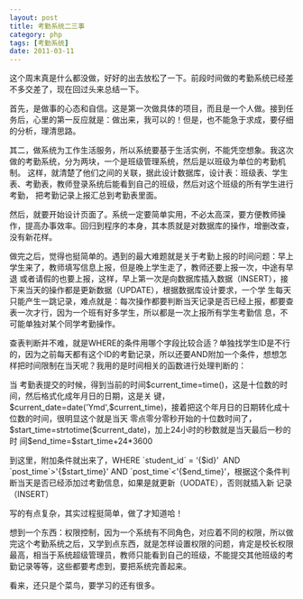 ```yaml
---
layout: post
title: 考勤系统二三事
category: php
tags: [考勤系统]
date: 2011-03-11
---
```

<p>这个周末真是什么都没做，好好的出去放松了一下。前段时间做的考勤系统已经差不多交差了，现在回过头来总结一下。</p>
<p>首先，是做事的心态和自信。这是第一次做具体的项目，而且是一个人做。接到任务后，心里的第一反应就是：做出来，我可以的！但是，也不能急于求成，要仔细的分析，理清思路。</p>
<p>其二，做系统为工作生活服务，所以系统要基于生活实例，不能凭空想象。我这次做的考勤系统，分为两块，一个是班级管理系统，然后是以班级为单位的考勤机制。 这样，就清楚了他们之间的关联，据此设计数据库，设计表：班级表、学生表、考勤表，教师登录系统后能看到自己的班级，然后对这个班级的所有学生进行考勤， 把考勤记录上报汇总到考勤表里面。</p>
<p>然后，就要开始设计页面了。系统一定要简单实用，不必太高深，要方便教师操作，提高办事效率。回归到程序的本身，其本质就是对数据库的操作，增删改查，没有新花样。</p>
<p>做完之后，觉得也挺简单的。遇到的最大难题就是关于考勤上报的时间问题：早上学生来了，教师填写信息上报，但是晚上学生走了，教师还要上报一次，中途有早退 或者请假的也要上报，这样，早上第一次是向数据库插入数据（INSERT），接下来当天的操作都是更新数据（UPDATE），根据数据库设计要求，一个学 生每天只能产生一跳记录，难点就是：每次操作都要判断当天记录是否已经上报，都要查表一次才行，因为一个班有好多学生，所以都是一次上报所有学生考勤信 息，不可能单独对某个同学考勤操作。</p>
<p>查表判断并不难，就是WHERE的条件用哪个字段比较合适？单独找学生ID是不行的，因为之前每天都有这个ID的考勤记录，所以还要AND附加一个条件，想想怎样把时间限制在当天呢？我用的是时间相关的函数进行处理判断的：</p>
<p>当 考勤表提交的时候，得到当前的时间$current_time=time()，这是十位数的时间，然后格式化成年月日的日期，这是关 键，$current_date=date('Ymd',$current_time)，接着把这个年月日的日期转化成十位数的时间，很明显这个就是当天 零点零分零秒开始的十位数时间了，$start_time=strtotime($current_date)，加上24小时的秒数就是当天最后一秒的时 间$end_time=$start_time+24*3600</p>
<p>到这里，附加条件就出来了，WHERE `student_id`  = &lsquo;{$id}&rsquo;&nbsp; AND&nbsp; `post_time`&gt;'{$start_time}' AND  `post_time`&lt;'{$end_time}'，根据这个条件判断当天是否已经添加过考勤信息，如果是就更新（UODATE），否则就插入新 记录（INSERT）</p>
<p>写的有点复杂，其实过程挺简单，做了才知道哈！</p>
<p>想到一个东西：权限控制，因为一个系统有不同角色，对应着不同的权限，所以做完这个考勤系统之后，又学到点东西，就是怎样设置权限的问题，肯定是校长权限最高，相当于系统超级管理员，教师只能看到自己的班级，不能提交其他班级的考勤记录等等，这些都要考虑到，要把系统完善起来。</p>
<p>看来，还只是个菜鸟，要学习的还有很多。</p>
